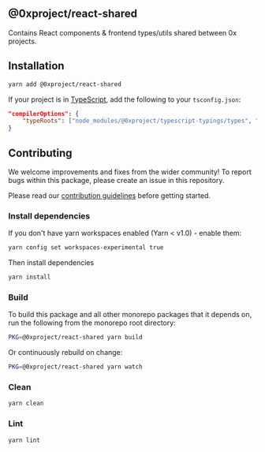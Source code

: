 ## @0xproject/react-shared

Contains React components & frontend types/utils shared between 0x projects.

## Installation

```bash
yarn add @0xproject/react-shared
```

If your project is in [TypeScript](https://www.typescriptlang.org/), add the following to your `tsconfig.json`:

```json
"compilerOptions": {
    "typeRoots": ["node_modules/@0xproject/typescript-typings/types", "node_modules/@types"],
}
```

## Contributing

We welcome improvements and fixes from the wider community! To report bugs within this package, please create an issue in this repository.

Please read our [contribution guidelines](../../CONTRIBUTING.md) before getting started.

### Install dependencies

If you don't have yarn workspaces enabled (Yarn < v1.0) - enable them:

```bash
yarn config set workspaces-experimental true
```

Then install dependencies

```bash
yarn install
```

### Build

To build this package and all other monorepo packages that it depends on, run the following from the monorepo root directory:

```bash
PKG=@0xproject/react-shared yarn build
```

Or continuously rebuild on change:

```bash
PKG=@0xproject/react-shared yarn watch
```

### Clean

```bash
yarn clean
```

### Lint

```bash
yarn lint
```

